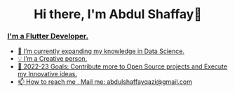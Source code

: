 <body>
    <div align="center">
      <h1> Hi there, I'm Abdul Shaffay👋<a href="#"></h1>
    </div>
  
  ### I'm a Flutter Developer.
  - 🌱 I’m currently expanding my knowledge in Data Science.
  - 💡 I’m a Creative person.
  - 🥅 2022-23 Goals: Contribute more to Open Source projects and Execute my Innovative ideas.
  - 📫 How to reach me , Mail me: abdulshaffayqazi@gmail.com
   
  
